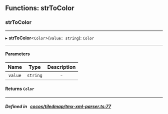 ## Functions: strToColor

### strToColor


___
▸ **strToColor**<`Color`\>(`value: string`): `Color`
___


#### Parameters

| Name | Type | Description |
| :------: | :------: | :------: |
| `value` | `string` | - |


#### Returns `Color` 
___


##### Defined in &nbsp;   [cocos/tiledmap/tmx-xml-parser.ts:77](https://github.com/cocos-creator/engine/blob/c7bf6b8a9/cocos/tiledmap/tmx-xml-parser.ts#L77)&nbsp;
